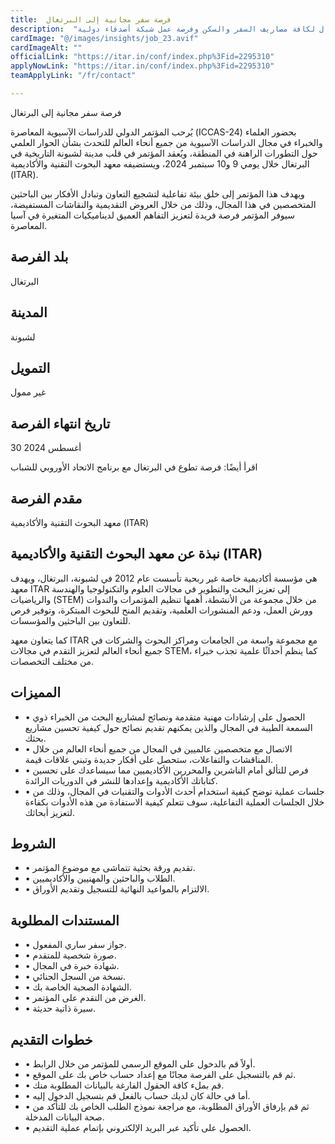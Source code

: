 ```yaml
---
title:  فرصة سفر مجانية إلى البرتغال 
description:  "فرصة ذهبية للسفر إلي أوروبا ممولة بالكامل من الجهة المضيفة في البرتغال لكافة مصاريف السفر والسكن وفرصة عمل شبكة أصدقاء دولية" 
cardImage: "@/images/insights/job_23.avif" 
cardImageAlt: "" 
officialLink: "https://itar.in/conf/index.php%3Fid=2295310" 
applyNowLink: "https://itar.in/conf/index.php%3Fid=2295310" 
teamApplyLink: "/fr/contact"

---
```


فرصة سفر مجانية إلى البرتغال

يُرحب المؤتمر الدولي للدراسات الآسيوية المعاصرة (ICCAS-24) بحضور العلماء والخبراء في مجال الدراسات الآسيوية من جميع أنحاء العالم للتحدث بشأن الحوار العلمي حول التطورات الراهنة في المنطقة، ويُعقد المؤتمر في قلب مدينة لشبونة التاريخية في البرتغال خلال يومي 9 و10 سبتمبر 2024، ويستضيفه معهد البحوث التقنية والأكاديمية (ITAR).

ويهدف هذا المؤتمر إلى خلق بيئة تفاعلية لتشجيع التعاون وتبادل الأفكار بين الباحثين المتخصصين في هذا المجال، وذلك من خلال العروض التقديمية والنقاشات المستفيضة، سيوفر المؤتمر فرصة فريدة لتعزيز التفاهم العميق لديناميكيات المتغيرة في آسيا المعاصرة.

## بلد الفرصة

البرتغال

## المدينة

لشبونة

## التمويل

غير ممول

## تاريخ انتهاء الفرصة

30 أغسطس 2024

اقرأ أيضًا: فرصة تطوع في البرتغال مع برنامج الاتحاد الأوروبي للشباب

## مقدم الفرصة

معهد البحوث التقنية والأكاديمية (ITAR)

## نبذة عن معهد البحوث التقنية والأكاديمية (ITAR)

هي مؤسسة أكاديمية خاصة غير ربحية تأسست عام 2012 في لشبونة، البرتغال، ويهدف معهد ITAR إلى تعزيز البحث والتطوير في مجالات العلوم والتكنولوجيا والهندسة والرياضيات (STEM) من خلال مجموعة من الأنشطة، أهمها تنظيم المؤتمرات والندوات وورش العمل، ودعم المنشورات العلمية، وتقديم المنح للبحوث المبتكرة، وتوفير فرص للتعاون بين الباحثين والمؤسسات.

كما يتعاون معهد ITAR مع مجموعة واسعة من الجامعات ومراكز البحوث والشركات في جميع أنحاء العالم لتعزيز التقدم في مجالات STEM، كما ينظم أحداثًا علمية تجذب خبراء من مختلف التخصصات.

## المميزات

- • الحصول على إرشادات مهنية متقدمة ونصائح لمشاريع البحث من الخبراء ذوي السمعة الطيبة في المجال والذين يمكنهم تقديم نصائح حول كيفية تحسين مشاريع بحثك.
- • الاتصال مع متخصصين عالميين في المجال من جميع أنحاء العالم من خلال المناقشات والتفاعلات، ستحصل على أفكار جديدة وتبني علاقات قيمة.
- • فرص للتألق أمام الناشرين والمحررين الأكاديميين مما سيساعدك على تحسين كتاباتك الأكاديمية وإعدادها للنشر في الدوريات الرائدة.
- • جلسات عملية توضح كيفية استخدام أحدث الأدوات والتقنيات في المجال، وذلك من خلال الجلسات العملية التفاعلية، سوف تتعلم كيفية الاستفادة من هذه الأدوات بكفاءة لتعزيز أبحاثك.

## الشروط

- • تقديم ورقة بحثية تتماشى مع موضوع المؤتمر.
- • الطلاب والباحثين والمهنيين والأكاديميين.
- • الالتزام بالمواعيد النهائية للتسجيل وتقديم الأوراق.

## المستندات المطلوبة

- • جواز سفر ساري المفعول.
- • صورة شخصية للمتقدم.
- • شهادة خبرة في المجال.
- • نسخة من السجل الجنائي.
- • الشهادة الصحية الخاصة بك.
- • الغرض من التقدم على المؤتمر.
- • سيرة ذاتية حديثة.

## خطوات التقديم

- • أولاً قم بالدخول على الموقع الرسمي للمؤتمر من خلال الرابط.
- • ثم قم بالتسجيل على الفرصة مجانًا مع إعداد حساب خاص بك على الموقع.
- • قم بملء كافة الحقول الفارغة بالبيانات المطلوبة منك.
- • أما في حالة كان لديك حساب بالفعل قم بتسجيل الدخول إليه.
- • ثم قم بإرفاق الأوراق المطلوبة، مع مراجعة نموذج الطلب الخاص بك للتأكد من صحة البيانات المدخلة.
- • الحصول على تأكيد عبر البريد الإلكتروني بإتمام عملية التقديم.

